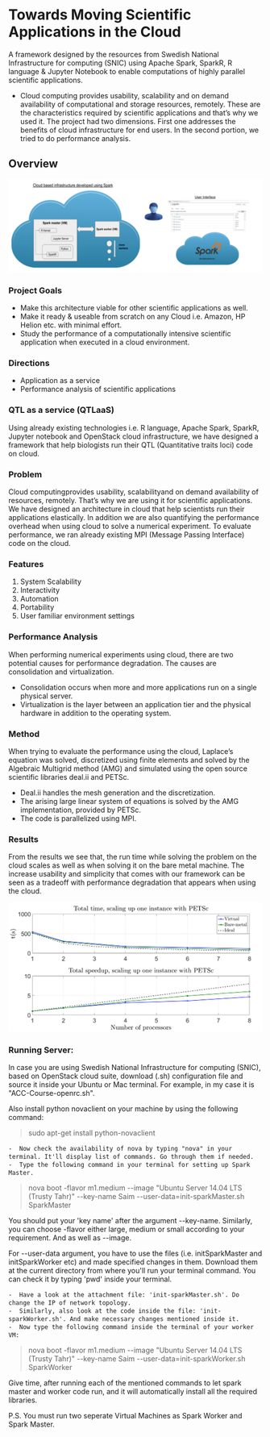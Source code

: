 # Towards Moving Scientific Applications in the Cloud
A framework designed by the resources from Swedish National Infrastructure for computing (SNIC) using Apache Spark, SparkR, R language & Jupyter Notebook to enable computations of highly parallel scientific applications.

- Cloud computing provides usability, scalability and on demand availability of computational and storage resources, remotely. These are the characteristics required by scientific applications and that’s why we used it. The project had two dimensions. First one addresses the benefits of cloud infrastructure for end users. In the second portion, we tried to do performance analysis.

## Overview
![](images/overview.png)

### Project Goals
- Make this architecture viable for other scientific applications as well.
- Make it ready & useable from scratch on any Cloud i.e. Amazon, HP Helion etc. with minimal effort.
- Study the performance of a computationally intensive scientific application when executed in a cloud environment.

### Directions
- Application as a service
- Performance analysis of scientific applications

### QTL as a service (QTLaaS)
Using already existing technologies i.e. R language, Apache Spark, SparkR, Jupyter notebook and OpenStack cloud infrastructure, 
we have designed a framework that help biologists run their QTL (Quantitative traits loci) code on cloud.

### Problem
Cloud computingprovides usability, scalabilityand on demand availability of resources, remotely. That’s why we are using it for scientific applications. 
We have designed an architecture in cloud that help scientists run their applications elastically. In addition we are also 
quantifying the performance overhead when using cloud to solve a numerical experiment. 
To evaluate performance, we ran already existing MPI (Message Passing Interface) code on the cloud.

### Features
1. System Scalability
2. Interactivity
3. Automation
4. Portability
5. User familiar environment settings

### Performance Analysis
When performing numerical experiments using cloud, there are two potential causes for performance degradation. The causes are consolidation and virtualization. 
- Consolidation occurs when more and more applications run on a single physical server.
- Virtualization is the layer between an application tier and the physical hardware in addition to the operating system.

### Method
When trying to evaluate the performance using the cloud, Laplace’s equation was solved, discretized using finite 
elements and solved by the Algebraic Multigrid method (AMG) and simulated using the open source scientific libraries deal.ii and PETSc. 
 - Deal.ii handles the mesh generation and the discretization. 
 - The arising large linear system of equations is solved by the AMG implementation, provided by PETSc. 
 - The code is parallelized using MPI.

### Results
From the results we see that, the run time while solving the problem on the cloud scales as well as when solving it on the bare metal machine. 
The increase usability and simplicity that comes with our framework can be seen as a tradeoff with performance degradation that appears when using the cloud.

![](images/result.png)

### Running Server:
In case you are using Swedish National Infrastructure for computing (SNIC), based on OpenStack cloud suite, download (.sh) configuration file and source it inside your Ubuntu or Mac terminal. For example, in my case it is "ACC-Course-openrc.sh". 

Also install python novaclient on your machine by using the following command:

> sudo apt-get install python-novaclient

    -  Now check the availability of nova by typing "nova" in your terminal. It'll display list of commands. Go through them if needed.
    -  Type the following command in your terminal for setting up Spark Master.

> nova boot -flavor m1.medium --image "Ubuntu Server 14.04 LTS (Trusty Tahr)" --key-name Saim --user-data=init-sparkMaster.sh SparkMaster

You should put your 'key name' after the argument --key-name. Similarly, you can choose -flavor either large, medium or small according to your requirement. And as well as --image.

For --user-data argument, you have to use the files (i.e. initSparkMaster and initSparkWorker etc) and made specified changes in them. Download them at the current directory from where you'll run your terminal command. You can check it by typing 'pwd' inside your terminal. 

    -  Have a look at the attachment file: 'init-sparkMaster.sh'. Do change the IP of network topology.
    -  Similarly, also look at the code inside the file: 'init-sparkWorker.sh'. And make necessary changes mentioned inside it.
    -  Now type the following command inside the terminal of your worker VM:

> nova boot -flavor m1.medium --image "Ubuntu Server 14.04 LTS (Trusty Tahr)" --key-name Saim --user-data=init-sparkWorker.sh SparkWorker

Give time, after running each of the mentioned commands to let spark master and worker code run, and it will automatically install all the required libraries.

P.S. You must run two seperate Virtual Machines as Spark Worker and Spark Master.  
